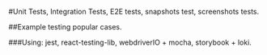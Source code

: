 #Unit Tests, Integration Tests, E2E tests, snapshots test, screenshots tests.

##Example testing popular cases.

###Using: jest, react-testing-lib, webdriverIO + mocha, storybook + loki.